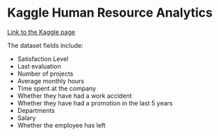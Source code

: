 # Kaggle Human Resource Analytics

[Link to the Kaggle page](https://www.kaggle.com/ludobenistant/hr-analytics)

The dataset fields include:

- Satisfaction Level
- Last evaluation
- Number of projects
- Average monthly hours
- Time spent at the company
- Whether they have had a work accident
- Whether they have had a promotion in the last 5 years
- Departments
- Salary
- Whether the employee has left



